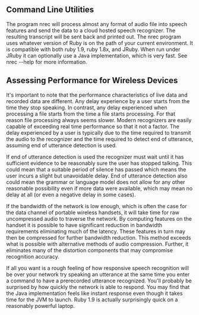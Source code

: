## Command Line Utilities

The program nrec will process almost any format of audio file into speech
features and send the data to a cloud hosted speech recognizer.  The resulting
transcript will be sent back and printed out.  The nrec program uses whatever
version of Ruby is on the path of your current environment.  It is compatible
with both ruby 1.9, ruby 1.8x, and JRuby.  When run under JRuby it can
optionally use a Java implementation, which is very fast.  See nrec --help for
more information.

## Assessing Performance for Wireless Devices

It's important to note that the performance characteristics of live data and
recorded data are different.   Any delay experience by a user starts from the
time they stop speaking.  In contrast, any delay experienced when processing a
file starts from the time a file starts processing.  For that reason file
processing always seems slower.  Modern recognizers are easily capable of
exceeding real time performance so that it not a factor.  The delay experienced
by a user is typically due to the time required to transmit the audio to the
recognizer and the time required to detect end of utterance, assuming end of
utterance detection is used.  

If end of utterance detection is used the recognizer must wait until it has
sufficient evidence to be reasonably sure the user has stopped talking.  This
could mean that a suitable period of silence has passed which means the user
incurs a slight but unavoidable delay.  End of utterance detection also could
mean the grammar or language model does not allow for any other reasonable
possibility even if more data were available, which may mean no delay at all
(or even a negative delay in some cases).

If the bandwidth of the network is low enough, which is often the case for the
data channel of portable wireless handsets, it will take time for raw
uncompressed audio to traverse the network.   By computing features on the
handset it is possible to have significant reduction in bandwidth requirements
eliminating much of the latency.  These features in turn may then be compressed
for further bandwidth reduction.  This method exceeds what is possible with
alternative methods of audio compression.  Further, it eliminates many of the
distortion components that may compromise recognition accuracy.

If all you want is a rough feeling of how responsive speech recognition will be
over your network try speaking an utterance at the same time you enter a
command to have a prerecorded utterance recognized.  You'll probably be
surprised by how quickly the network is able to respond.  You may find that the
Java implementation feels like instant response even though it takes time for
the JVM to launch.  Ruby 1.9 is actually surprisingly quick on a reasonably
powerful laptop.

